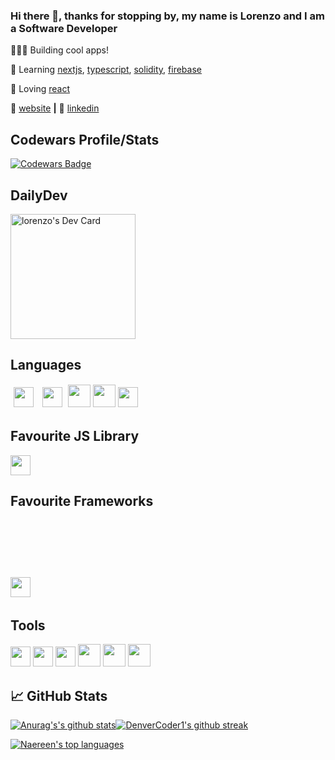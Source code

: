 
### Hi there 👋, thanks for stopping by, my name is Lorenzo and I am a Software Developer

👨🏼‍💻 Building cool apps! 

🧠 Learning [nextjs][next], [typescript][typescript], [solidity][solidity], [firebase][firebase] 

💜 Loving [react][react]

🏡 [website][website] **|**  👔 [linkedin][linkedin]

## Codewars Profile/Stats

[![Codewars Badge](https://www.codewars.com/users/pokip/badges/large)](https://www.codewars.com/users/pokip/)

## DailyDev

<a href="https://app.daily.dev/XhaxhiLenzi"><img src="https://api.daily.dev/devcards/ab1fa8515c5149fc92724fcb18412984.png?r=0il" width="200" alt="lorenzo's Dev Card"/></a>

## Languages

[<img height="32px" style="margin: 5px" src="https://cdn.svgporn.com/logos/javascript.svg">](https://www.javascript.com) [<img height="32px" style="margin: 5px" src="https://img.search.brave.com/imqmGxXeuPE7_DHpWsH5iZvJDXjW81t7fZB3JqHRxDw/rs:fit:400:225:1/g:ce/aHR0cHM6Ly90c2Uz/Lm1tLmJpbmcubmV0/L3RoP2lkPU9JUC5H/cm5VTnAxaGd5N3gw/Z0NPOFNRRzFnQUFB/QSZwaWQ9QXBp">](https://www.typescript.com) [<img height="36px" src="https://img.icons8.com/color/48/000000/html-5.png">](https://developer.mozilla.org/en-US/docs/Web/HTML) [<img height="36px" src="https://img.icons8.com/color/48/000000/css3.png">](https://developer.mozilla.org/en-US/docs/Web/css) [<img height="32px" src="https://img.search.brave.com/DRibVpS2vkcJQ-4mMSsWfpqlBHGGf_U59--mkVP3RmM/rs:fit:546:225:1/g:ce/aHR0cHM6Ly90c2Uy/Lm1tLmJpbmcubmV0/L3RoP2lkPU9JUC5v/N2M3ZnRYQ0xkUURz/ZkU5TmtXQ3Z3SGFH/YiZwaWQ9QXBp">](https://tailwindcss.com)

## Favourite JS Library

[<img height="32px" src="https://cdn.svgporn.com/logos/react.svg">](https://reactjs.org)

## Favourite Frameworks

[<img height="32px" src="https://upload.wikimedia.org/wikipedia/commons/8/8e/Nextjs-logo.svg">](https://nextjs.org)
<svg height="124" viewBox="0 0 207 125" fill="none" xmlns="http://www.w3.org/2000/svg"><path fill-rule="evenodd" clip-rule="evenodd" d="M91.188 32.975h4.14L113.67 58.44l18.749-25.464L157.922.63l-41.897 60.485 21.589 29.762h-4.301l-19.642-27.086-19.723 27.086h-4.22l21.751-29.762-20.29-28.14zm-42.449 0H87.7v3.082H52.31V59.25h33.278v3.082H52.311v25.464h35.793v3.081H48.74V32.975zm90.418 0v3.082h20.372v54.82h3.571v-54.82h20.454v-3.082h-44.397z" fill="var(--geist-background)"></path><path d="M0 32.975h4.464l61.557 91.671-25.439-33.769L3.734 37.354 3.57 90.877H0V32.975z" fill="var(--geist-background)"></path><path fill-rule="evenodd" clip-rule="evenodd" d="M201.73 87.022c-2.78 0-4.647-1.429-4.786-3.662h1.928c.165 1.186 1.329 1.94 3.005 1.94 1.564 0 2.71-.806 2.71-1.914 0-.952-.729-1.523-2.388-1.913l-1.616-.39c-2.267-.527-3.301-1.618-3.301-3.453 0-2.224 1.825-3.704 4.561-3.704 2.545 0 4.404 1.48 4.516 3.583h-1.893c-.183-1.151-1.19-1.87-2.649-1.87-1.538 0-2.563.736-2.563 1.861 0 .892.66 1.403 2.293 1.784l1.381.337c2.572.597 3.631 1.636 3.631 3.514 0 2.39-1.859 3.887-4.829 3.887zm-15.027-3.55c0 2.147 1.555 3.55 3.822 3.55 2.414 0 3.874-1.446 3.874-3.956v-8.837h-1.946v8.828c0 1.394-.704 2.138-1.946 2.138-1.111 0-1.867-.692-1.893-1.722h-1.911zm-3.509 3.394c.738 0 1.277-.563 1.277-1.29 0-.727-.539-1.29-1.277-1.29-.73 0-1.277.563-1.277 1.29 0 .727.547 1.29 1.277 1.29z" fill="var(--geist-background)"></path></svg>

## Tools 

[<img height="32px" src="https://cdn.svgporn.com/logos/firebase.svg">](https://firebase.google.com/) [<img height="32px" src="https://cdn.svgporn.com/logos/git-icon.svg">](https://git-scm.com/) [<img height="32px" src="https://cdn.svgporn.com/logos/visual-studio-code.svg">](https://code.visualstudio.com/) [<img height="36px" src="https://img.search.brave.com/XVmQ4nuy9-3R2ZhQ-Yz2WAKfOYm47iS4jSBZGjF8miM/rs:fit:524:225:1/g:ce/aHR0cHM6Ly90c2Ux/Lm1tLmJpbmcubmV0/L3RoP2lkPU9JUC55/UFJOODdDOXZqcmR0/SUJZN1VUQWlBSGFH/cyZwaWQ9QXBp">](https://redux.js.org/) [<img height="36px" src="https://img.search.brave.com/7PI2yETqdmME-mFAdmbUU9_DkZU3H3wluME_Vp91cyc/rs:fit:474:225:1/g:ce/aHR0cHM6Ly90c2Uz/Lm1tLmJpbmcubmV0/L3RoP2lkPU9JUC4w/cVVsMnplOGVGMU01/NjV2dVNvTzlRSGFI/YSZwaWQ9QXBp">](https://figma.com/) [<img height="36px" src="https://img.search.brave.com/mi8bdI7DYQwT_XaYHROM4Lu3PL9ZWuG1Ao2U1vgqoCg/rs:fit:320:225:1/g:ce/aHR0cHM6Ly90c2Ux/Lm1tLmJpbmcubmV0/L3RoP2lkPU9JUC5U/OEhCVEVpRS1Fc1J5/SDhVRWZjMXh3QUFB/QSZwaWQ9QXBp">](https://sanity.io)

## 📈 GitHub Stats

[![Anurag's's github stats](https://github-readme-stats.vercel.app/api?username=lorenzosyku&theme=blue-green)](https://github.com/lorenzosyku/github-readme-stats)[![DenverCoder1's github streak](https://github-readme-streak-stats.herokuapp.com/?user=lorenzosyku&theme=blue-green)](https://github.com/lorenzosyku/github-readme-streak-stats)

[![Naereen's top languages](https://github-readme-stats.vercel.app/api/top-langs/?username=lorenzosyku&theme=blue-green)](https://github.com/lorenzosyku/github-readme-stats)





[react]: http://reactjs.org
[firebase]: https://firebase.google.com
[next]: https://nextjs.org
[solidity]: https://github.com/ethereum/solidity
[typescript]: https://www.typescriptlang.org
[website]: https://suspicious-noyce-d853fc.netlify.app
[linkedin]: https://linkedin.com/in/LorenzoSyku
